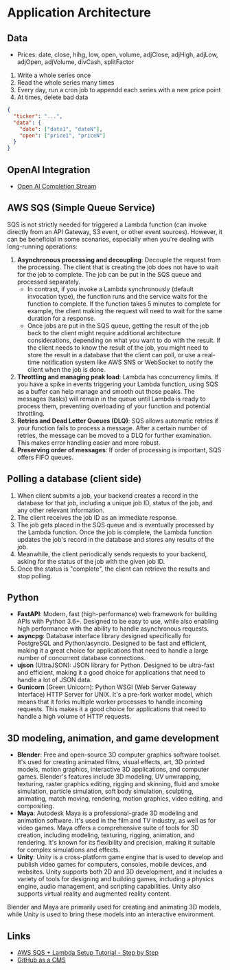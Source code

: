 # Application Architecture

## Data

- Prices: date, close, hihg, low, open, volume, adjClose, adjHigh, adjLow, adjOpen, adjVolume, divCash, splitFactor

1. Write a whole series once
2. Read the whole series many times
3. Every day, run a cron job to appendd each series with a new price point
4. At times, delete bad data

```json
{
  "ticker": "...",
  "data": {
    "date": ["date1", "dateN"],
    "open": ["price1", "priceN"]
  }
}
```

## OpenAI Integration

- [Open AI Completion Stream](https://stackoverflow.com/questions/76137987/)

## AWS SQS (Simple Queue Service)

SQS is not strictly needed for triggered a Lambda function (can invoke directly from an API Gateway, S3 event, or other event sources). However, it can be beneficial in some scenarios, especially when you're dealing with long-running operations:

1. **Asynchronous processing and decoupling**: Decouple the request from the processing. The client that is creating the job does not have to wait for the job to complete. The job can be put in the SQS queue and processed separately.
   - In contrast, if you invoke a Lambda synchronously (default invocation type), the function runs and the service waits for the function to complete. If the function takes 5 minutes to complete for example, the client making the request will need to wait for the same duration for a response.
   - Once jobs are put in the SQS queue, getting the result of the job back to the client might require additional architecture considerations, depending on what you want to do with the result. If the client needs to know the result of the job, you might need to store the result in a database that the client can poll, or use a real-time notification system like AWS SNS or WebSocket to notify the client when the job is done.
2. **Throttling and managing peak load**: Lambda has concurrency limits. If you have a spike in events triggering your Lambda function, using SQS as a buffer can help manage and smooth out those peaks. The messages (tasks) will remain in the queue until Lambda is ready to process them, preventing overloading of your function and potential throttling.
3. **Retries and Dead Letter Queues (DLQ)**: SQS allows automatic retries if your function fails to process a message. After a certain number of retries, the message can be moved to a DLQ for further examination. This makes error handling easier and more robust.
4. **Preserving order of messages**: If order of processing is important, SQS offers FIFO queues.

## Polling a database (client side)

1. When client submits a job, your backend creates a record in the database for that job, including a unique job ID, status of the job, and any other relevant information.
2. The client receives the job ID as an immediate response.
3. The job gets placed in the SQS queue and is eventually processed by the Lambda function. Once the job is complete, the Lambda function updates the job's record in the database and stores any results of the job.
4. Meanwhile, the client periodically sends requests to your backend, asking for the status of the job with the given job ID.
5. Once the status is "complete", the client can retrieve the results and stop polling.

## Python

- **FastAPI**: Modern, fast (high-performance) web framework for building APIs with Python 3.6+. Designed to be easy to use, while also enabling high performance with the ability to handle asynchronous requests.
- **asyncpg**: Database interface library designed specifically for PostgreSQL and Python/asyncio. Designed to be fast and efficient, making it a great choice for applications that need to handle a large number of concurrent database connections.
- **ujson** (UltraJSON): JSON library for Python. Designed to be ultra-fast and efficient, making it a good choice for applications that need to handle a lot of JSON data.
- **Gunicorn** (Green Unicorn): Python WSGI (Web Server Gateway Interface) HTTP Server for UNIX. It's a pre-fork worker model, which means that it forks multiple worker processes to handle incoming requests. This makes it a good choice for applications that need to handle a high volume of HTTP requests.

## 3D modeling, animation, and game development

- **Blender**: Free and open-source 3D computer graphics software toolset. It's used for creating animated films, visual effects, art, 3D printed models, motion graphics, interactive 3D applications, and computer games. Blender's features include 3D modeling, UV unwrapping, texturing, raster graphics editing, rigging and skinning, fluid and smoke simulation, particle simulation, soft body simulation, sculpting, animating, match moving, rendering, motion graphics, video editing, and compositing.
- **Maya**: Autodesk Maya is a professional-grade 3D modeling and animation software. It's used in the film and TV industry, as well as for video games. Maya offers a comprehensive suite of tools for 3D creation, including modeling, texturing, rigging, animation, and rendering. It's known for its flexibility and precision, making it suitable for complex simulations and effects.
- **Unity**: Unity is a cross-platform game engine that is used to develop and publish video games for computers, consoles, mobile devices, and websites. Unity supports both 2D and 3D development, and it includes a variety of tools for designing and building games, including a physics engine, audio management, and scripting capabilities. Unity also supports virtual reality and augmented reality content.

Blender and Maya are primarily used for creating and animating 3D models, while Unity is used to bring these models into an interactive environment.

## Links

- [AWS SQS + Lambda Setup Tutorial - Step by Step](https://www.youtube.com/watch?v=xyHLX1dUwuA)
- [GitHub as a CMS](https://dev.to/nuro/using-github-as-a-cms-2n28)
